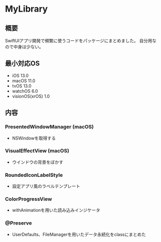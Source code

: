 # MyLibrary

## 概要
SwiftUIアプリ開発で頻繁に使うコードをパッケージにまとめました。
自分用なので中身は少ない。

## 最小対応OS
- iOS 13.0
- macOS 11.0
- tvOS 13.0
- watchOS 6.0
- visionOS(xrOS) 1.0

## 内容
### PresentedWindowManager (macOS)
- NSWindowを取得する
### VisualEffectView (macOS)
- ウインドウの背景をぼかす
### RoundedIconLabelStyle
- 設定アプリ風のラベルテンプレート
### ColorProgressView
- withAnimationを用いた読み込みインジケータ
### @Preserve
- UserDefaults、FileManagerを用いたデータ永続化をclassにまとめた
